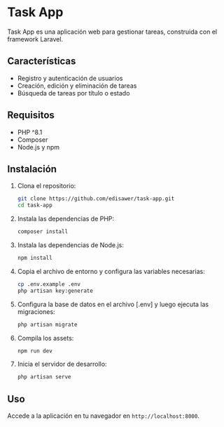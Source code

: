 # Task App

Task App es una aplicación web para gestionar tareas, construida con el framework Laravel.

## Características

- Registro y autenticación de usuarios
- Creación, edición y eliminación de tareas
- Búsqueda de tareas por título o estado

## Requisitos

- PHP ^8.1
- Composer
- Node.js y npm

## Instalación

1. Clona el repositorio:

    ```sh
    git clone https://github.com/edisawer/task-app.git
    cd task-app
    ```

2. Instala las dependencias de PHP:

    ```sh
    composer install
    ```

3. Instala las dependencias de Node.js:

    ```sh
    npm install
    ```

4. Copia el archivo de entorno y configura las variables necesarias:

    ```sh
    cp .env.example .env
    php artisan key:generate
    ```

5. Configura la base de datos en el archivo [.env] y luego ejecuta las migraciones:

    ```sh
    php artisan migrate
    ```

6. Compila los assets:

    ```sh
    npm run dev
    ```

7. Inicia el servidor de desarrollo:

    ```sh
    php artisan serve
    ```

## Uso

Accede a la aplicación en tu navegador en `http://localhost:8000`.
